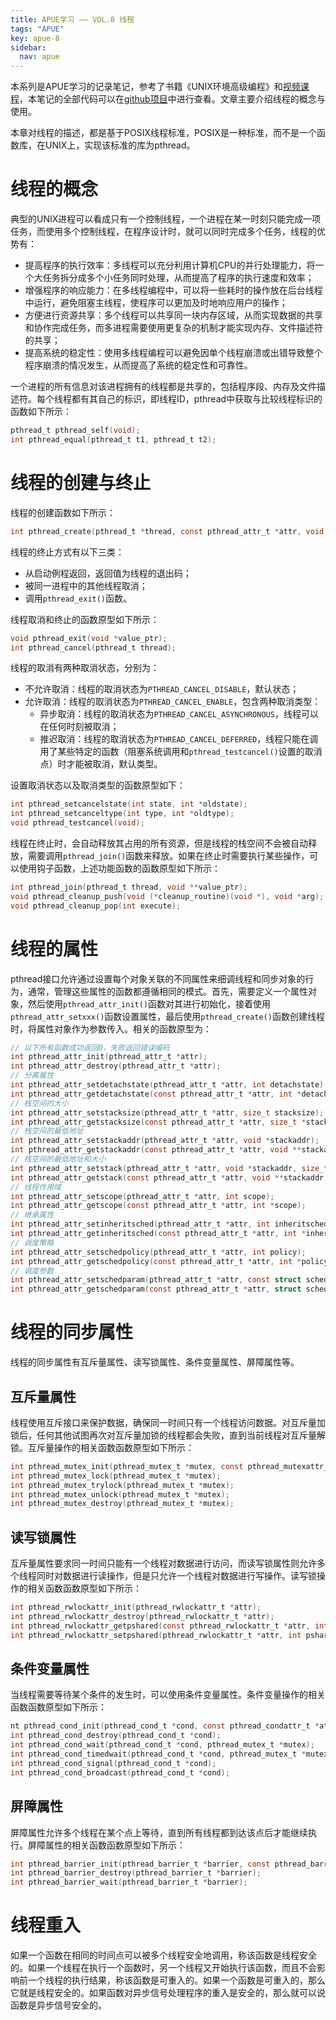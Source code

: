 ```yaml
---
title: APUE学习 —— VOL.8 线程
tags: "APUE"
key: apue-8
sidebar:
  nav: apue
---
```


本系列是APUE学习的记录笔记，参考了书籍《UNIX环境高级编程》和[视频课程](https://www.bilibili.com/video/BV18p4y167Md/)，本笔记的全部代码可以在[github项目](https://github.com/TypeFloat/Learning-APUE)中进行查看。文章主要介绍线程的概念与使用。<!--more-->

本章对线程的描述，都是基于POSIX线程标准，POSIX是一种标准，而不是一个函数库，在UNIX上，实现该标准的库为pthread。

# 线程的概念

典型的UNIX进程可以看成只有一个控制线程，一个进程在某一时刻只能完成一项任务，而使用多个控制线程，在程序设计时，就可以同时完成多个任务，线程的优势有：
- 提高程序的执行效率：多线程可以充分利用计算机CPU的并行处理能力，将一个大任务拆分成多个小任务同时处理，从而提高了程序的执行速度和效率；
- 增强程序的响应能力：在多线程编程中，可以将一些耗时的操作放在后台线程中运行，避免阻塞主线程，使程序可以更加及时地响应用户的操作；
- 方便进行资源共享：多个线程可以共享同一块内存区域，从而实现数据的共享和协作完成任务，而多进程需要使用更复杂的机制才能实现内存、文件描述符的共享；
- 提高系统的稳定性：使用多线程编程可以避免因单个线程崩溃或出错导致整个程序崩溃的情况发生，从而提高了系统的稳定性和可靠性。

一个进程的所有信息对该进程拥有的线程都是共享的，包括程序段、内存及文件描述符。每个线程都有其自己的标识，即线程ID，pthread中获取与比较线程标识的函数如下所示：

```c
pthread_t pthread_self(void);
int pthread_equal(pthread_t t1, pthread_t t2);
```

# 线程的创建与终止

线程的创建函数如下所示：

```c
int pthread_create(pthread_t *thread, const pthread_attr_t *attr, void *(*start_routine)(void *), void *arg);
```

线程的终止方式有以下三类：
- 从启动例程返回，返回值为线程的退出码；
- 被同一进程中的其他线程取消；
- 调用`pthread_exit()`函数。

线程取消和终止的函数原型如下所示：
```c
void pthread_exit(void *value_ptr);
int pthread_cancel(pthread_t thread);
```

线程的取消有两种取消状态，分别为：
- 不允许取消：线程的取消状态为`PTHREAD_CANCEL_DISABLE`，默认状态；
- 允许取消：线程的取消状态为`PTHREAD_CANCEL_ENABLE`，包含两种取消类型：
    - 异步取消：线程的取消状态为`PTHREAD_CANCEL_ASYNCHRONOUS`，线程可以在任何时刻被取消；
    - 推迟取消：线程的取消状态为`PTHREAD_CANCEL_DEFERRED`，线程只能在调用了某些特定的函数（阻塞系统调用和`pthread_testcancel()`设置的取消点）时才能被取消，默认类型。

设置取消状态以及取消类型的函数原型如下：
```c
int pthread_setcancelstate(int state, int *oldstate);
int pthread_setcanceltype(int type, int *oldtype);
void pthread_testcancel(void);
```

线程在终止时，会自动释放其占用的所有资源，但是线程的栈空间不会被自动释放，需要调用`pthread_join()`函数来释放。如果在终止时需要执行某些操作，可以使用钩子函数，上述功能函数的函数原型如下所示：
```c
int pthread_join(pthread_t thread, void **value_ptr);
void pthread_cleanup_push(void (*cleanup_routine)(void *), void *arg);
void pthread_cleanup_pop(int execute);
```

# 线程的属性

pthread接口允许通过设置每个对象关联的不同属性来细调线程和同步对象的行为，通常，管理这些属性的函数都遵循相同的模式。首先，需要定义一个属性对象，然后使用`pthread_attr_init()`函数对其进行初始化，接着使用`pthread_attr_setxxx()`函数设置属性，最后使用`pthread_create()`函数创建线程时，将属性对象作为参数传入。相关的函数原型为：
```c
// 以下所有函数成功返回0，失败返回错误编码
int pthread_attr_init(pthread_attr_t *attr);
int pthread_attr_destroy(pthread_attr_t *attr);
// 分离属性
int pthread_attr_setdetachstate(pthread_attr_t *attr, int detachstate);
int pthread_attr_getdetachstate(const pthread_attr_t *attr, int *detachstate);
// 栈空间的大小
int pthread_attr_setstacksize(pthread_attr_t *attr, size_t stacksize);
int pthread_attr_getstacksize(const pthread_attr_t *attr, size_t *stacksize);
// 栈空间的最低地址
int pthread_attr_setstackaddr(pthread_attr_t *attr, void *stackaddr);
int pthread_attr_getstackaddr(const pthread_attr_t *attr, void **stackaddr);
// 栈空间的最低地址和大小
int pthread_attr_setstack(pthread_attr_t *attr, void *stackaddr, size_t stacksize);
int pthread_attr_getstack(const pthread_attr_t *attr, void **stackaddr, size_t *stacksize);
// 线程作用域
int pthread_attr_setscope(pthread_attr_t *attr, int scope);
int pthread_attr_getscope(const pthread_attr_t *attr, int *scope);
// 继承属性
int pthread_attr_setinheritsched(pthread_attr_t *attr, int inheritsched);
int pthread_attr_getinheritsched(const pthread_attr_t *attr, int *inheritsched);
// 调度策略
int pthread_attr_setschedpolicy(pthread_attr_t *attr, int policy);
int pthread_attr_getschedpolicy(const pthread_attr_t *attr, int *policy);
// 调度参数
int pthread_attr_setschedparam(pthread_attr_t *attr, const struct sched_param *param);
int pthread_attr_getschedparam(const pthread_attr_t *attr, struct sched_param *param);
```

# 线程的同步属性

线程的同步属性有互斥量属性、读写锁属性、条件变量属性、屏障属性等。

## 互斥量属性

线程使用互斥接口来保护数据，确保同一时间只有一个线程访问数据。对互斥量加锁后，任何其他试图再次对互斥量加锁的线程都会失败，直到当前线程对互斥量解锁。互斥量操作的相关函数函数原型如下所示：

```c
int pthread_mutex_init(pthread_mutex_t *mutex, const pthread_mutexattr_t *attr);
int pthread_mutex_lock(pthread_mutex_t *mutex);
int pthread_mutex_trylock(pthread_mutex_t *mutex);
int pthread_mutex_unlock(pthread_mutex_t *mutex);
int pthread_mutex_destroy(pthread_mutex_t *mutex);
```

## 读写锁属性

互斥量属性要求同一时间只能有一个线程对数据进行访问，而读写锁属性则允许多个线程同时对数据进行读操作，但是只允许一个线程对数据进行写操作。读写锁操作的相关函数函数原型如下所示：

```c
int pthread_rwlockattr_init(pthread_rwlockattr_t *attr);
int pthread_rwlockattr_destroy(pthread_rwlockattr_t *attr);
int pthread_rwlockattr_getpshared(const pthread_rwlockattr_t *attr, int *pshared);
int pthread_rwlockattr_setpshared(pthread_rwlockattr_t *attr, int pshared);
```

## 条件变量属性

当线程需要等待某个条件的发生时，可以使用条件变量属性。条件变量操作的相关函数函数原型如下所示：

```c
nt pthread_cond_init(pthread_cond_t *cond, const pthread_condattr_t *attr);
int pthread_cond_destroy(pthread_cond_t *cond);
int pthread_cond_wait(pthread_cond_t *cond, pthread_mutex_t *mutex);
int pthread_cond_timedwait(pthread_cond_t *cond, pthread_mutex_t *mutex, const struct timespec *abstime);
int pthread_cond_signal(pthread_cond_t *cond);
int pthread_cond_broadcast(pthread_cond_t *cond);
```

## 屏障属性

屏障属性允许多个线程在某个点上等待，直到所有线程都到达该点后才能继续执行。屏障属性的相关函数函数原型如下所示：

```c
int pthread_barrier_init(pthread_barrier_t *barrier, const pthread_barrierattr_t *attr, unsigned int count);
int pthread_barrier_destroy(pthread_barrier_t *barrier);
int pthread_barrier_wait(pthread_barrier_t *barrier);
```

# 线程重入

如果一个函数在相同的时间点可以被多个线程安全地调用，称该函数是线程安全的。如果一个线程在执行一个函数时，另一个线程又开始执行该函数，而且不会影响前一个线程的执行结果，称该函数是可重入的。如果一个函数是可重入的，那么它就是线程安全的。如果函数对异步信号处理程序的重入是安全的，那么就可以说函数是异步信号安全的。